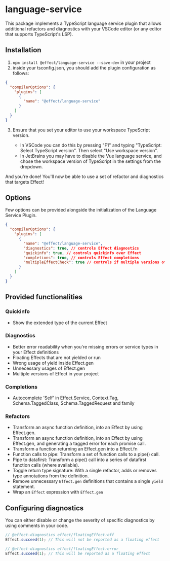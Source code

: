 # language-service

This package implements a TypeScript language service plugin that allows additional refactors and diagnostics with your VSCode editor (or any editor that supports TypeScript's LSP).

## Installation

1. `npm install @effect/language-service --save-dev` in your project
2. inside your tsconfig.json, you should add the plugin configuration as follows:

```json
{
  "compilerOptions": {
    "plugins": [
      {
        "name": "@effect/language-service"
      }
    ]
  }
}
```

3. Ensure that you set your editor to use your workspace TypeScript version.

   - In VSCode you can do this by pressing "F1" and typing "TypeScript: Select TypeScript version". Then select "Use workspace version".
   - In JetBrains you may have to disable the Vue language service, and chose the workspace version of TypeScript in the settings from the dropdown.

And you're done! You'll now be able to use a set of refactor and diagnostics that targets Effect!

## Options

Few options can be provided alongside the initialization of the Language Service Plugin.

```json
{
  "compilerOptions": {
    "plugins": [
      {
        "name": "@effect/language-service",
        "diagnostics": true, // controls Effect diagnostics
        "quickinfo": true, // controls quickinfo over Effect
        "completions": true, // controls Effect completions
        "multipleEffectCheck": true // controls if multiple versions of Effect are referenced
      }
    ]
  }
}
```

## Provided functionalities

### Quickinfo

- Show the extended type of the current Effect

### Diagnostics

- Better error readability when you're missing errors or service types in your Effect definitions
- Floating Effects that are not yielded or run
- Wrong usage of yield inside Effect.gen
- Unnecessary usages of Effect.gen
- Multiple versions of Effect in your project

### Completions

- Autocomplete 'Self' in Effect.Service, Context.Tag, Schema.TaggedClass, Schema.TaggedRequest and family

### Refactors

- Transform an async function definition, into an Effect by using Effect.gen.
- Transform an async function definition, into an Effect by using Effect.gen, and generating a tagged error for each promise call.
- Transform a function returning an Effect.gen into a Effect.fn
- Function calls to pipe: Transform a set of function calls to a pipe() call.
- Pipe to datafirst: Transform a pipe() call into a series of datafirst function calls (where available).
- Toggle return type signature: With a single refactor, adds or removes type annotations from the definition.
- Remove unnecessary `Effect.gen` definitions that contains a single `yield` statement.
- Wrap an `Effect` expression with `Effect.gen`

## Configuring diagnostics

You can either disable or change the severity of specific diagnostics by using comments in your code.

```ts
// @effect-diagnostics effect/floatingEffect:off
Effect.succeed(1); // This will not be reported as a floating effect

// @effect-diagnostics effect/floatingEffect:error
Effect.succeed(1); // This will be reported as a floating effect
```
